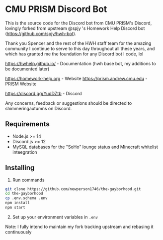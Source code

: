 # CMU PRISM Discord Bot

This is the source code for the Discord bot from CMU PRISM's Discord, lovingly forked from upstream @spjy 's Homework Help Discord bot (https://github.com/spjy/hwh-bot). 

Thank you Spencer and the rest of the HWH staff team for the amazing community I continue to serve to this day throughout all these years, and which has granted me the foundation for any Discord bot I code, lol

https://hwhelp.github.io/ - Documentation (hwh base bot, my additions to be documented later)

https://homework-help.org - Website
https://prism.andrew.cmu.edu - PRISM Website

https://discord.gg/YudDZtb - Discord

Any concerns, feedback or suggestions should be directed to shimmeringautumns on Discord.

## Requirements

- Node.js >= 14
- Discord.js >= 12
- MySQL databases for the "SoHo" lounge status and Minecraft whitelist inteegration

## Installing

1. Run commands
```bash
git clone https://github.com/newperson1746/the-gayborhood.git
cd the-gayborhood
cp .env.schema .env
npm install
npm start
```
2. Set up your environment variables in `.env`

Note: I fully intend to maintain my fork tracking upstream and rebasing it continuously

